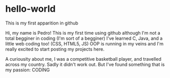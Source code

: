 # hello-world
This is my first apparition in github

Hi, my name is Pedro! This is my first time using github although I'm not a total begginer in coding (I'm sort of a begginer)
I've learned C, Java, and a little web coding too! (CSS, HTML5, JS) 
OOP is running in my veins and I'm really excited to start posting my projects here.

 A curiousity about me, I was a competitive basketball player, and travelled across my country. Sadly it didn't work out.
 But I've found something that is my passion: CODING
